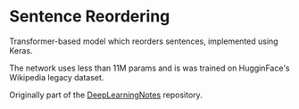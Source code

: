 # Sentence Reordering
Transformer-based model which reorders sentences, implemented using Keras.

The network uses less than 11M params and is was trained on HugginFace's Wikipedia legacy dataset.

Originally part of the [DeepLearningNotes](https://github.com/AngeloGalav/deep-learning-notes) repository.